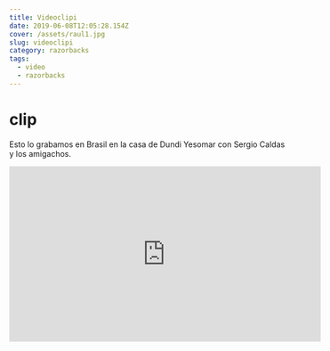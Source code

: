 ```yaml
---
title: Videoclipi
date: 2019-06-08T12:05:28.154Z
cover: /assets/raul1.jpg
slug: videoclipi
category: razorbacks
tags:
  - video
  - razorbacks
---
```


# clip

Esto lo grabamos en Brasil en la casa de Dundi Yesomar con Sergio Caldas y los amigachos.

<iframe width="560" height="315" src="https://www.youtube.com/embed/lxJzSe8Wdp8" frameborder="0" allow="accelerometer; autoplay; encrypted-media; gyroscope; picture-in-picture" allowfullscreen></iframe>
